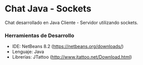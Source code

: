 # Chat Java - Sockets

Chat desarrollado en Java Cliente - Servidor utilizando sockets.

### Herramientas de Desarrollo
* IDE: NetBeans 8.2 (https://netbeans.org/downloads/)
* Lenguaje: Java 
* Librerías: JTattoo (http://www.jtattoo.net/Download.html)
